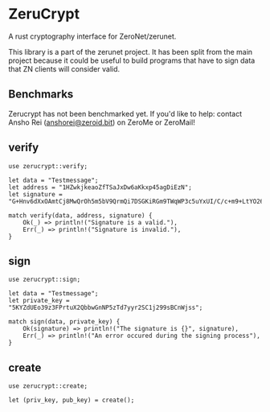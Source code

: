 # ZeruCrypt
A rust cryptography interface for ZeroNet/zerunet.

This library is a part of the zerunet project. It has been split
from the main project because it could be useful to build programs
that have to sign data that ZN clients will consider valid.

## Benchmarks
Zerucrypt has not been benchmarked yet.
If you'd like to help: contact Ansho Rei (anshorei@zeroid.bit) on ZeroMe or ZeroMail!

## verify

```
use zerucrypt::verify;

let data = "Testmessage";
let address = "1HZwkjkeaoZfTSaJxDw6aKkxp45agDiEzN";
let signature = "G+Hnv6dXxOAmtCj8MwQrOh5m5bV9QrmQi7DSGKiRGm9TWqWP3c5uYxUI/C/c+m9+LtYO26GbVnvuwu7hVPpUdow=";

match verify(data, address, signature) {
	Ok(_) => println!("Signature is a valid."),
	Err(_) => println!("Signature is invalid."),
}
```

## sign

```
use zerucrypt::sign;

let data = "Testmessage";
let private_key = "5KYZdUEo39z3FPrtuX2QbbwGnNP5zTd7yyr2SC1j299sBCnWjss";

match sign(data, private_key) {
	Ok(signature) => println!("The signature is {}", signature),
	Err(_) => println!("An error occured during the signing process"),
}
```

## create

```
use zerucrypt::create;

let (priv_key, pub_key) = create();
```
